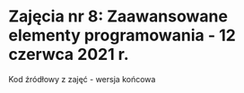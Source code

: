 # Zajęcia nr 8: Zaawansowane elementy programowania - 12 czerwca 2021 r.
Kod źródłowy z zajęć - wersja końcowa
